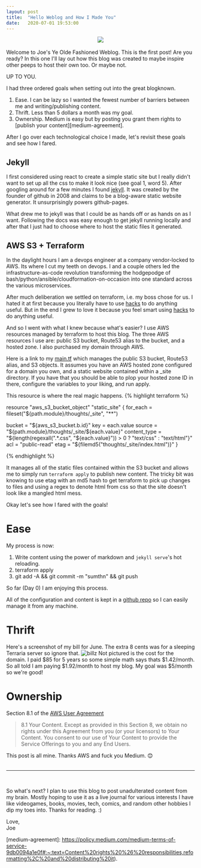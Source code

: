 ```yaml
---
layout: post
title:  "Hello Weblog and How I Made You"
date:   2020-07-01 19:53:00
---
```

<div style="text-align:center"><img src="/assets/shawshank.gif" /></div>
<br/>
Welcome to Joe's Ye Olde Fashioned Weblog. This is the first post! Are you ready? In this one I'll lay out how this blog was created to maybe inspire other peeps to host their own too. Or maybe not.

UP TO YOU.

I had three ordered goals when setting out into the great blogknown.
1. Ease. I can be lazy so I wanted the fewest number of barriers between me and writing/publishing content.
2. Thrift. Less than 5 dollars a month was my goal.
3. Ownership. Medium is easy but by posting you grant them rights to [publish your content][medium-agreement].

After I go over each technological choice I made, let's revisit these goals and see how I fared.

## Jekyll
I first considered using react to create a simple static site but I really
didn't want to set up all the css to make it look nice (see goal 1, word 5). After
googling around for a few minutes I found [jekyll][jekyll]. It was created by the founder of github
in 2008 and claims to be a blog-aware static website generator. It unsurprisingly powers github-pages.

What drew me to jekyll was that I could be as hands off or as hands on as I want. Following the docs was
easy enough to get jekyll running locally and after that I just had to choose where to host the static files it generated.

## AWS S3 + Terraform
In the daylight hours I am a devops engineer at a company vendor-locked to AWS. Its where
I cut my teeth on devops. I and a couple others led the infrastructure-as-code revolution
transforming the hodgepodge of bash/python/ansible/cloudformation-on-occasion into one standard
across the various microservices.

After much deliberation we settled on terraform, i.e. my boss chose for us. I hated it
at first because you literally have to use [hacks][hacks] to do anything useful.
But in the end I grew to love it because you feel smart using [hacks][hacks] to do anything useful.

And so I went with what I knew because what's easier? I use AWS resources managed by terraform to host this blog.
The three AWS resources I use are: public S3 bucket, Route53 alias to the bucket, and a hosted zone. I also purchased my domain through AWS.

Here is a link to my [main.tf][terraform-main] which manages the public S3 bucket, Route53 alias, and S3 objects.
It assumes you have an AWS hosted zone configured for a domain you own, and a static website contained within a \_site directory.
If you have that you should be able to plop your hosted zone ID in there, configure the variables to your liking, and run apply.

This resource is where the real magic happens.
{% highlight terraform %}

resource "aws_s3_bucket_object" "static_site" {
  for_each = fileset("${path.module}/thoughts/_site", "**")

  bucket = "${aws_s3_bucket.b.id}"
  key    = each.value
  source = "${path.module}/thoughts/_site/${each.value}"
  content_type = "${length(regexall(".*.css", "${each.value}")) > 0 ? "text/css" : "text/html"}"
  acl = "public-read"
  etag = "${filemd5("thoughts/_site/index.html")}"
}

{% endhighlight %}

It manages all of the static files contained within the S3 bucket and allows me
to simply run `terraform apply` to publish new content. The tricky bit was knowing to use etag with an md5 hash to get terraform to pick up
changes to files and using a regex to denote html from css so that the site doesn't look like a mangled html mess.

Okay let's see how I fared with the goals!

# Ease
My process is now:
1. Write content using the power of markdown and `jekyll serve`'s hot reloading.
2. terraform apply
3. git add -A && git commit -m "sumthn" && git push

So far (Day 0) I am enjoying this process.

All of the configuration and content is kept in a [github repo][repo] so I can easily manage it from any machine.


# Thrift
Here's a screenshot of my bill for June. The extra 8 cents was for a sleeping Terraria server so ignore that.
![billz](/assets/aws_bill.png)
Not pictured is the cost for the domain. I paid $85 for 5 years so some simple math says thats $1.42/month.
So all told I am paying $1.92/month to host my blog. My goal was $5/month so we're good!

# Ownership
Section 8.1 of the [AWS User Agreement][aws-agreement]
> 8.1 Your Content. Except as provided in this Section 8, we obtain no rights under this Agreement from you (or your licensors) to Your Content. You consent to our use of Your Content to provide the Service Offerings to you and any End Users.

This post is all mine.
Thanks AWS and fuck you Medium.
:blush:
<br/>
<br/>

---

<br/>

So what's next? I plan to use this blog to post unadulterated content from my brain. Mostly hoping to use it as a live journal for various interests I have like videogames, books, movies, tech, comics, and random other hobbies I dip my toes into. Thanks for reading. :)

Love,
<br/>
Joe

[jekyll]: https://jekyllrb.com
[medium]: https://www.growthmachine.com/blog/should-you-publish-on-medium#:~:text=The%20biggest%20problem%20with%20making,the%20audience%20you've%20built.&text=No%20matter%20how%20benign%20your%20content%20is.
[hacks]: https://blog.logrocket.com/dirty-terraform-hacks/

[terraform-main]: https://github.com/jmdeon/personal_website/blob/master/main.tf
[repo]: https://github.com/jmdeon/personal_website

[aws-agreement]: https://aws.amazon.com/agreement/
[medium-agreement]: https://policy.medium.com/medium-terms-of-service-9db0094a1e0f#:~:text=Content%20rights%20%26%20responsibilities,reformatting%2C%20and%20distributing%20it).
